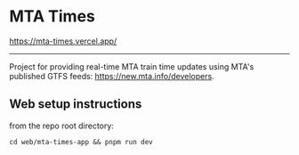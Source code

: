 # MTA Times 

https://mta-times.vercel.app/

---

Project for providing real-time MTA train time updates using MTA's published GTFS feeds: https://new.mta.info/developers.


## Web setup instructions

from the repo root directory:
```
cd web/mta-times-app && pnpm run dev
```

